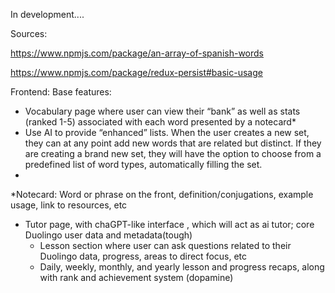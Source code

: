 In development....

Sources:

https://www.npmjs.com/package/an-array-of-spanish-words

https://www.npmjs.com/package/redux-persist#basic-usage

Frontend:
Base features:

- Vocabulary page where user can view their “bank” as well as stats (ranked 1-5) associated with each word presented by a notecard\*
- Use AI to provide “enhanced” lists. When the user creates a new set, they can at any point add new words that are related but distinct. If they are creating a brand new set, they will have the option to choose from a predefined list of word types, automatically filling the set.
-

\*Notecard: Word or phrase on the front, definition/conjugations, example usage, link to resources, etc

- Tutor page, with chaGPT-like interface , which will act as ai tutor; core Duolingo user data and metadata(tough)
  - Lesson section where user can ask questions related to their Duolingo data, progress, areas to direct focus, etc
  - Daily, weekly, monthly, and yearly lesson and progress recaps, along with rank and achievement system (dopamine)
